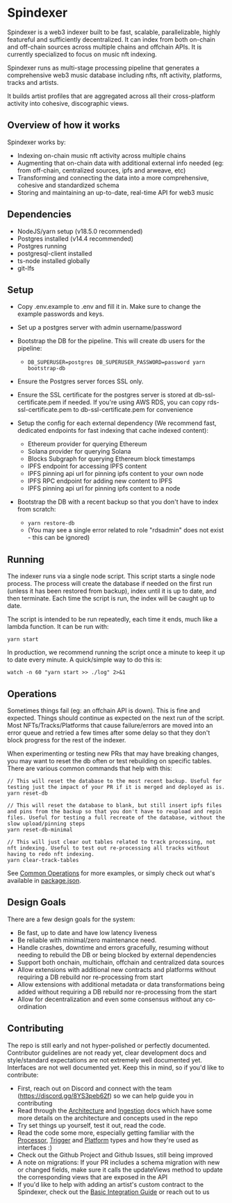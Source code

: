 # Spindexer

Spindexer is a web3 indexer built to be fast, scalable, parallelizable, highly featureful and sufficiently decentralized. It can index from both on-chain and off-chain sources across multiple chains and offchain APIs. It is currently specialized to focus on music nft indexing.

Spindexer runs as multi-stage processing pipeline that generates a comprehensive web3 music database including nfts, nft activity, platforms, tracks and artists.

It builds artist profiles that are aggregated across all their cross-platform activity into cohesive, discographic views.

## Overview of how it works
Spindexer works by:
 - Indexing on-chain music nft activity across multiple chains
 - Augmenting that on-chain data with additional external info needed (eg: from off-chain, centralized sources, ipfs and arweave, etc)
 - Transforming and connecting the data into a more comprehensive, cohesive and standardized schema
 - Storing and maintaining an up-to-date, real-time API for web3 music

## Dependencies
 - NodeJS/yarn setup (v18.5.0 recommended)
 - Postgres installed (v14.4 recommended)
 - Postgres running
 - postgresql-client installed
 - ts-node installed globally
 - git-lfs

## Setup
 - Copy .env.example to .env and fill it in. Make sure to change the example passwords and keys.
 - Set up a postgres server with admin username/password
 - Bootstrap the DB for the pipeline. This will create db users for the pipeline:
   - ```DB_SUPERUSER=postgres DB_SUPERUSER_PASSWORD=password yarn bootstrap-db```
 - Ensure the Postgres server forces SSL only.
 - Ensure the SSL certificate for the postgres server is stored at db-ssl-certificate.pem if needed. If you're using AWS RDS, you can copy rds-ssl-certificate.pem to db-ssl-certificate.pem for convenience
 - Setup the config for each external dependency (We recommend fast, dedicated endpoints for fast indexing that cache indexed content):
   - Ethereum provider for querying Ethereum
   - Solana provider for querying Solana
   - Blocks Subgraph for querying Ethereum block timestamps
   - IPFS endpoint for accessing IPFS content
   - IPFS pinning api url for pinning ipfs content to your own node
   - IPFS RPC endpoint for adding new content to IPFS
   - IPFS pinning api url for pinning ipfs content to a node

 - Bootstrap the DB with a recent backup so that you don't have to index from scratch:
   - ```yarn restore-db```
   - (You may see a single error related to role "rdsadmin" does not exist - this can be ignored)

## Running
The indexer runs via a single node script. This script starts a single node process. The process will create the database if needed on the first run (unless it has been restored from backup), index until it is up to date, and then terminate. Each time the script is run, the index will be caught up to date.

The script is intended to be run repeatedly, each time it ends, much like a lambda function. It can be run with:
```
yarn start
```

In production, we recommend running the script once a minute to keep it up to date every minute. A quick/simple way to do this is:
```
watch -n 60 "yarn start >> ./log" 2>&1
```

## Operations
Sometimes things fail (eg: an offchain API is down). This is fine and expected. Things should continue as expected on the next run of the script. Most NFTs/Tracks/Platforms that cause failure/errors are moved into an error queue and retried a few times after some delay so that they don't block progress for the rest of the indexer.

When experimenting or testing new PRs that may have breaking changes, you may want to reset the db often or test rebuilding on specific tables.
There are various common commands that help with this:

```
// This will reset the database to the most recent backup. Useful for testing just the impact of your PR if it is merged and deployed as is.
yarn reset-db

// This will reset the database to blank, but still insert ipfs files and pins from the backup so that you don't have to reupload and repin files. Useful for testing a full recreate of the database, without the slow upload/pinning steps
yarn reset-db-minimal

// This will just clear out tables related to track processing, not nft indexing. Useful to test out re-processing all tracks without having to redo nft indexing.
yarn clear-track-tables
```

See [Common Operations](./docs/common_operations.md) for more examples, or simply check out what's available in [package.json](./package.json).

## Design Goals
There are a few design goals for the system:
 - Be fast, up to date and have low latency liveness
 - Be reliable with minimal/zero maintenance need.
 - Handle crashes, downtime and errors gracefully, resuming without needing to rebuild the DB or being blocked by external dependencies
 - Support both onchain, multichain, offchain and centralized data sources
 - Allow extensions with additional new contracts and platforms without requiring a DB rebuild nor re-processing from start
 - Allow extensions with additional metadata or data transformations being added without requiring a DB rebuild nor re-processing from the start
 - Allow for decentralization and even some consensus without any co-ordination

## Contributing
The repo is still early and not hyper-polished or perfectly documented. Contributor guidelines are not ready yet, clear development docs and style/standard expectations are not extremely well documented yet. Interfaces are not well documented yet. Keep this in mind, so if you'd like to contribute:
 - First, reach out on Discord and connect with the team (https://discord.gg/8YS3peb62f) so we can help guide you in contributing
 - Read through the [Architecture](./docs/architecture.md) and [Ingestion](./docs/ingestion.md) docs which have some more details on the architecture and concepts used in the repo
 - Try set things up yourself, test it out, read the code.
 - Read the code some more, especially getting familiar with the [Processor](./src/types/processor.ts), [Trigger](./src/types/trigger.ts) and [Platform](./src/types/platform.ts) types and how they're used as interfaces :)
 - Check out the Github Project and Github Issues, still being improved
 - A note on migrations: If your PR includes a schema migration with new or changed fields, make sure it calls the updateViews method to update the corresponding views that are exposed in the API
 - If you'd like to help with adding an artist's custom contract to the Spindexer, check out the [Basic Integration Guide](./docs/basic_integration_guide.md) or reach out to us
